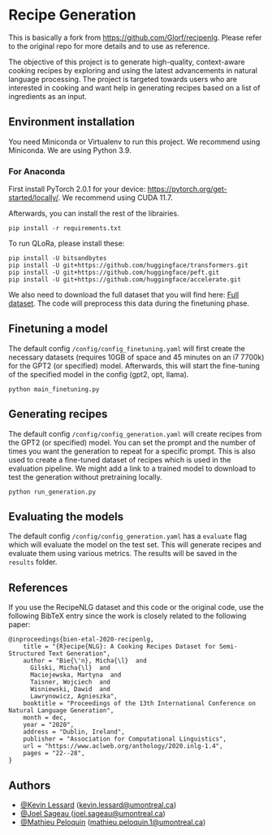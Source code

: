 # Recipe Generation 

This is basically a fork from https://github.com/Glorf/recipenlg. Please refer to the original repo for more details and to use as reference.

The objective of this project is to generate high-quality, context-aware cooking recipes by exploring and using the latest advancements in natural language processing. The project is targeted towards users who are interested in cooking and want help in generating recipes based on a list of ingredients as an input.

## Environment installation

You need Miniconda or Virtualenv to run this project. We recommend using Miniconda. We are using Python 3.9.

### For Anaconda

First install PyTorch 2.0.1 for your device: https://pytorch.org/get-started/locally/. We recommend using CUDA 11.7.

Afterwards, you can install the rest of the librairies.
```
pip install -r requirements.txt
```

To run QLoRa, please install these:

```
pip install -U bitsandbytes
pip install -U git+https://github.com/huggingface/transformers.git 
pip install -U git+https://github.com/huggingface/peft.git
pip install -U git+https://github.com/huggingface/accelerate.git
```

We also need to download the full dataset that you will find here: [Full dataset](/guides/content/editing-an-existing-page). The code will preprocess this data during the finetuning phase.


## Finetuning a model

The default config `/config/config_finetuning.yaml` will first create the necessary datasets (requires 10GB of space and 45 minutes on an i7 7700k) for the GPT2 (or specified) model. Afterwards, this will start the fine-tuning of the specified model in the config (gpt2, opt, llama).

```
python main_finetuning.py
```

## Generating recipes

The default config `/config/config_generation.yaml` will create recipes from the GPT2 (or specified) model. You can set the prompt and the number of times you want the generation to repeat for a specific prompt. This is also used to create a fine-tuned dataset of recipes which is used in the evaluation pipeline. We might add a link to a trained model to download to test the generation without pretraining locally.

```
python run_generation.py
```

## Evaluating the models

The default config `/config/config_generation.yaml` has a `evaluate` flag which will evaluate the model on the test set. This will generate recipes and evaluate them using various metrics. The results will be saved in the `results` folder.

## References

If you use the RecipeNLG dataset and this code or the original code, use the following BibTeX entry since the work is closely related to the following paper:

```
@inproceedings{bien-etal-2020-recipenlg,
    title = "{R}ecipe{NLG}: A Cooking Recipes Dataset for Semi-Structured Text Generation",
    author = "Bie{\'n}, Micha{\l}  and
      Gilski, Micha{\l}  and
      Maciejewska, Martyna  and
      Taisner, Wojciech  and
      Wisniewski, Dawid  and
      Lawrynowicz, Agnieszka",
    booktitle = "Proceedings of the 13th International Conference on Natural Language Generation",
    month = dec,
    year = "2020",
    address = "Dublin, Ireland",
    publisher = "Association for Computational Linguistics",
    url = "https://www.aclweb.org/anthology/2020.inlg-1.4",
    pages = "22--28",
}
```

## Authors

- [@Kevin Lessard](https://www.github.com/Hazot) ([kevin.lessard@umontreal.ca](kevin.lessard@umontreal.ca))
- [@Joel Sageau ](https://www.github.com/JOELSAGEAU) ([joel.sageau@umontreal.ca](joel.sageau@umontreal.ca))
- [@Mathieu Peloquin](https://www.github.com/mathieupelo) ([mathieu.peloquin.1@umontreal.ca](mathieu.peloquin.1@umontreal.ca))
